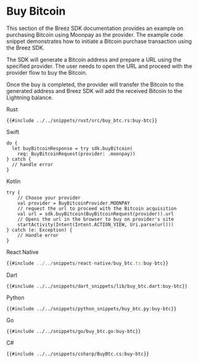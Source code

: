 # Buy Bitcoin

This section of the Breez SDK documentation provides an example on purchasing Bitcoin using Moonpay as the provider. The example code snippet demonstrates how to initiate a Bitcoin purchase transaction using the Breez SDK.

The SDK will generate a Bitcoin address and prepare a URL using the specified provider. The user needs to open the URL and proceed with the provider flow to buy the Bitcoin.

Once the buy is completed, the provider will transfer the Bitcoin to the generated address and Breez SDK will add the received Bitcoin to the Lightning balance.

<custom-tabs category="lang">

<div slot="title">Rust</div>
<section>

```rust,ignore
{{#include ../../snippets/rust/src/buy_btc.rs:buy-btc}}
```
</section>

<div slot="title">Swift</div>
<section>

```swift,ignore
do {
  let buyBitcoinResponse = try sdk.buyBitcoin(
    req: BuyBitcoinRequest(provider: .moonpay))
} catch {
  // handle error
}
```
</section>

<div slot="title">Kotlin</div>
<section>

```kotlin,ignore
try {
    // Choose your provider
    val provider = BuyBitcoinProvider.MOONPAY
    // request the url to proceed with the Bitcoin acquisition
    val url = sdk.buyBitcoin(BuyBitcoinRequest(provider)).url
    // Opens the url in the browser to buy on provider's site
    startActivity(Intent(Intent.ACTION_VIEW, Uri.parse(url)))
} catch (e: Exception) {
    // Handle error
}
```
</section>

<div slot="title">React Native</div>
<section>

```typescript
{{#include ../../snippets/react-native/buy_btc.ts:buy-btc}}
```
</section>

<div slot="title">Dart</div>
<section>

```dart,ignore
{{#include ../../snippets/dart_snippets/lib/buy_btc.dart:buy-btc}}
```
</section>

<div slot="title">Python</div>
<section>

```python,ignore 
{{#include ../../snippets/python_snippets/buy_btc.py:buy-btc}}
```
</section>

<div slot="title">Go</div>
<section>

```go,ignore
{{#include ../../snippets/go/buy_btc.go:buy-btc}}
```
</section>

<div slot="title">C#</div>

<section>

```cs,ignore
{{#include ../../snippets/csharp/BuyBtc.cs:buy-btc}}
```
</section>
</custom-tabs>